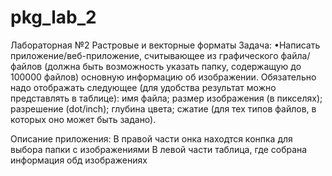 # pkg_lab_2

Лабораторная №2
Растровые и векторные форматы
Задача:
•Написать приложение/веб-приложение, считывающее из графического
файла/файлов (должна быть возможность указать папку, содержащую до 100000
файлов) основную информацию об изображении. Обязательно надо отображать
следующее (для удобства результат можно представлять в таблице):
имя файла;
размер изображения (в пикселях);
разрешение (dot/inch);
глубина цвета;
сжатие (для тех типов файлов, в которых оно может быть задано).

Описание приложения:
В правой части онка находтся конпка для выбора папки с изображениями
В левой части таблица, где собрана информация обд изображениях
